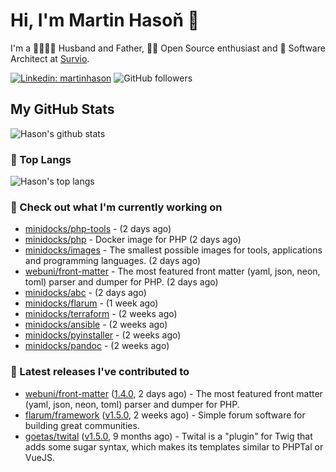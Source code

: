 # Hi, I'm Martin Hasoň 👋

I'm a 👨‍👩‍👧‍👦 Husband and Father, 🧑‍💻 Open Source enthusiast and 📐 Software Architect at [Survio](https://www.survio.com).

[![Linkedin: martinhason](https://img.shields.io/badge/-Martin%20Hasoň-blue?style=flat-square&logo=Linkedin&logoColor=white&link=https://www.linkedin.com/in/martinhason/)](https://www.linkedin.com/in/martinhason/)
![GitHub followers](https://img.shields.io/github/followers/hason?label=Follow&style=social)


## My GitHub Stats
![Hason's github stats](https://github-readme-stats.vercel.app/api?username=hason&show_icons=true&include_all_commits=true&theme=dracula&hide_border=true&hide_title=true)

### 💾 Top Langs
![Hason's top langs](https://github-readme-stats.vercel.app/api/top-langs/?username=hason&layout=compact&theme=dracula&hide_border=true&hide_title=true)

### 👷 Check out what I'm currently working on

- [minidocks/php-tools](https://github.com/minidocks/php-tools) -  (2 days ago)
- [minidocks/php](https://github.com/minidocks/php) - Docker image for PHP (2 days ago)
- [minidocks/images](https://github.com/minidocks/images) - The smallest possible images for tools, applications and programming languages. (2 days ago)
- [webuni/front-matter](https://github.com/webuni/front-matter) - The most featured front matter (yaml, json, neon, toml) parser and dumper for PHP. (2 days ago)
- [minidocks/abc](https://github.com/minidocks/abc) -  (2 days ago)
- [minidocks/flarum](https://github.com/minidocks/flarum) -  (1 week ago)
- [minidocks/terraform](https://github.com/minidocks/terraform) -  (2 weeks ago)
- [minidocks/ansible](https://github.com/minidocks/ansible) -  (2 weeks ago)
- [minidocks/pyinstaller](https://github.com/minidocks/pyinstaller) -  (2 weeks ago)
- [minidocks/pandoc](https://github.com/minidocks/pandoc) -  (2 weeks ago)

### 🔭 Latest releases I've contributed to

- [webuni/front-matter](https://github.com/webuni/front-matter) ([1.4.0](https://github.com/webuni/front-matter/releases/tag/1.4.0), 2 days ago) - The most featured front matter (yaml, json, neon, toml) parser and dumper for PHP.
- [flarum/framework](https://github.com/flarum/framework) ([v1.5.0](https://github.com/flarum/framework/releases/tag/v1.5.0), 2 weeks ago) - Simple forum software for building great communities.
- [goetas/twital](https://github.com/goetas/twital) ([v1.5.0](https://github.com/goetas/twital/releases/tag/v1.5.0), 9 months ago) - Twital is a &#34;plugin&#34; for Twig that adds some sugar syntax, which makes its templates similar to PHPTal or VueJS.
